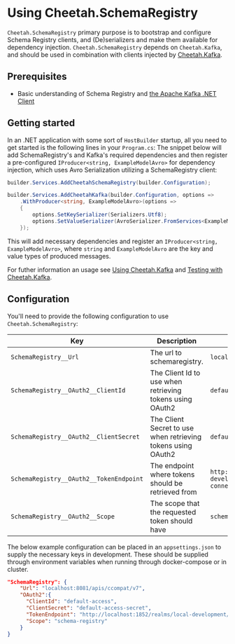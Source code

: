 # Using Cheetah.SchemaRegistry

`Cheetah.SchemaRegistry` primary purpose is to bootstrap and configure Schema Registry clients, and (De)serializers and make them available for dependency injection. `Cheetah.SchemaRegistry` depends on `Cheetah.Kafka`, and should be used in combination with clients injected by [Cheetah.Kafka](../../Cheetah.Kafka/latest/UsingCheetahKafka.md).

## Prerequisites
- Basic understanding of Schema Registry and [the Apache Kafka .NET Client](https://docs.confluent.io/kafka-clients/dotnet/current/overview.html)

## Getting started

In an .NET application with some sort of `HostBuilder` startup, all you need to get started is the following lines in your `Program.cs`:
The snippet below will add SchemaRegistry's and Kafka's required dependencies and then register a pre-configured `IProducer<string, ExampleModelAvro>` for dependency injection, which uses Avro Serialization utilizing a SchemaRegistry client:

```csharp
builder.Services.AddCheetahSchemaRegistry(builder.Configuration);

builder.Services.AddCheetahKafka(builder.Configuration, options => 
    .WithProducer<string, ExampleModelAvro>(options =>
    {
        options.SetKeySerializer(Serializers.Utf8);
        options.SetValueSerializer(AvroSerializer.FromServices<ExampleModelAvro>());
    });
```

This will add necessary dependencies and register an `IProducer<string, ExampleModelAvro>`, where `string` and `ExampleModelAvro` are the key and value types of produced messages.

For futher information an usage see [Using Cheetah.Kafka](../../Cheetah.Kafka/latest/UsingCheetahKafka.md) and [Testing with Cheetah.Kafka](../../Cheetah.Kafka/latest/TestingWithCheetahKafka.md).

## Configuration

You'll need to provide the following configuration to use `Cheetah.SchemaRegistry`:

| Key                            | Description                                                  | Example                                                                       | Required |
|--------------------------------|--------------------------------------------------------------|-------------------------------------------------------------------------------|----------|
| `SchemaRegistry__Url`                   | The url to schemaregistry.        | `localhost:8081/apis/ccompat/v7`                                                                 | ✓        |                                                             |          |
| `SchemaRegistry__OAuth2__ClientId`      | The Client Id to use when retrieving tokens using OAuth2     | `default-access`                                                              | ✓         |
| `SchemaRegistry__OAuth2__ClientSecret`  | The Client Secret to use when retrieving tokens using OAuth2 | `default-access-secret`                                                       | ✓         |
| `SchemaRegistry__OAuth2__TokenEndpoint` | The endpoint where tokens should be retrieved from           | `http://keycloak:1852/realms/local-development/protocol/openid-connect/token` | ✓         |
| `SchemaRegistry__OAuth2__Scope`         | The scope that the requested token should have               | `schema-registry`                                                                       | ✓         |

The below example configuration can be placed in an `appsettings.json` to supply the necessary keys in development. These should be supplied through environment variables when running through docker-compose or in cluster.

```json
"SchemaRegistry": {
    "Url": "localhost:8081/apis/ccompat/v7",
    "OAuth2":{
      "ClientId": "default-access",
      "ClientSecret": "default-access-secret",
      "TokenEndpoint": "http://localhost:1852/realms/local-development/protocol/openid-connect/token ",
      "Scope": "schema-registry"
    }
}
```
